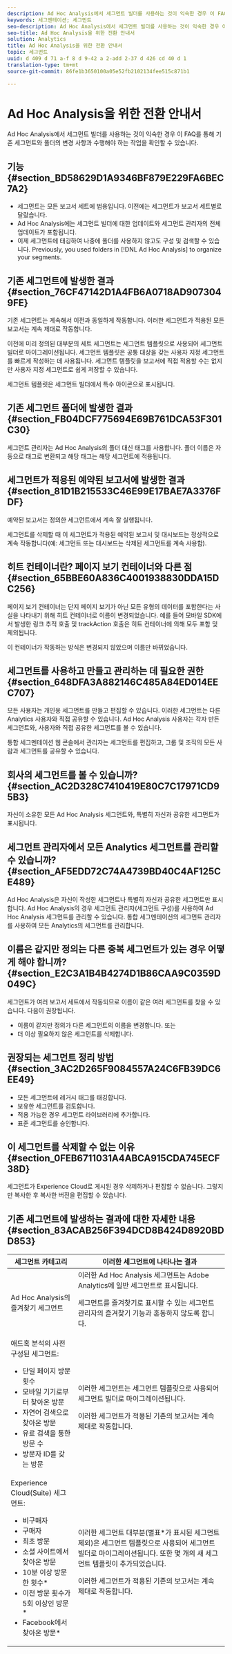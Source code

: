 ```yaml
---
description: Ad Hoc Analysis에서 세그먼트 빌더를 사용하는 것이 익숙한 경우 이 FAQ를 통해 기존 세그먼트와 폴더의 변경 사항과 수행해야 하는 작업을 확인할 수 있습니다.
keywords: 세그멘테이션; 세그먼트
seo-description: Ad Hoc Analysis에서 세그먼트 빌더를 사용하는 것이 익숙한 경우 이 FAQ를 통해 기존 세그먼트와 폴더의 변경 사항과 수행해야 하는 작업을 확인할 수 있습니다.
seo-title: Ad Hoc Analysis을 위한 전환 안내서
solution: Analytics
title: Ad Hoc Analysis을 위한 전환 안내서
topic: 세그먼트
uuid: d 409 d 71 a-f 8 d 9-42 a 2-add 2-37 d 426 cd 40 d 1
translation-type: tm+mt
source-git-commit: 86fe1b3650100a05e52fb2102134fee515c871b1

---
```



# Ad Hoc Analysis을 위한 전환 안내서

Ad Hoc Analysis에서 세그먼트 빌더를 사용하는 것이 익숙한 경우 이 FAQ를 통해 기존 세그먼트와 폴더의 변경 사항과 수행해야 하는 작업을 확인할 수 있습니다.

## 기능 {#section_BD58629D1A9346BF879E229FA6BEC7A2}

* 세그먼트는 모든 보고서 세트에 범용입니다. 이전에는 세그먼트가 보고서 세트별로 달랐습니다. 
* Ad Hoc Analysis에는 세그먼트 빌더에 대한 업데이트와 세그먼트 관리자의 전체 업데이트가 포함됩니다.
* 이제 세그먼트에 태깅하여 나중에 폴더를 사용하지 않고도 구성 및 검색할 수 있습니다. Previously, you used folders in [!DNL Ad Hoc Analysis] to organize your segments.

## 기존 세그먼트에 발생한 결과{#section_76CF47142D1A4FB6A0718AD9073049FE}

기존 세그먼트는 계속해서 이전과 동일하게 작동합니다. 이러한 세그먼트가 적용된 모든 보고서는 계속 제대로 작동합니다. 

이전에 미리 정의된 대부분의 세트 세그먼트는 세그먼트 템플릿으로 사용되어 세그먼트 빌더로 마이그레이션됩니다. 세그먼트 템플릿은 공통 대상을 갖는 사용자 지정 세그먼트를 빠르게 작성하는 데 사용됩니다. 세그먼트 템플릿을 보고서에 직접 적용할 수는 없지만 사용자 지정 세그먼트로 쉽게 저장할 수 있습니다.

세그먼트 템플릿은 세그먼트 빌더에서 특수 아이콘으로 표시됩니다.

## 기존 세그먼트 폴더에 발생한 결과 {#section_FB04DCF775694E69B761DCA53F301C30}

세그먼트 관리자는 Ad Hoc Analysis의 폴더 대신 태그를 사용합니다. 폴더 이름은 자동으로 태그로 변환되고 해당 태그는 해당 세그먼트에 적용됩니다.

## 세그먼트가 적용된 예약된 보고서에 발생한 결과 {#section_81D1B215533C46E99E17BAE7A3376FDF}

예약된 보고서는 정의한 세그먼트에서 계속 잘 실행됩니다.

세그먼트를 삭제할 때 이 세그먼트가 적용된 예약된 보고서 및 대시보드는 정상적으로 계속 작동합니다(예: 세그먼트 또는 대시보드는 삭제된 세그먼트를 계속 사용함).

## 히트 컨테이너란? 페이지 보기 컨테이너와 다른 점 {#section_65BBE60A836C4001938830DDA15DC256}

페이지 보기 컨테이너는 단지 페이지 보기가 아닌 모든 유형의 데이터를 포함한다는 사실을 나타내기 위해 히트 컨테이너로 이름이 변경되었습니다. 예를 들어 모바일 SDK에서 발생한 링크 추적 호출 및 trackAction 호출은 히트 컨테이너에 의해 모두 포함 및 제외됩니다.

이 컨테이너가 작동하는 방식은 변경되지 않았으며 이름만 바뀌었습니다.

## 세그먼트를 사용하고 만들고 관리하는 데 필요한 권한 {#section_648DFA3A882146C485A84ED014EEC707}

모든 사용자는 개인용 세그먼트를 만들고 편집할 수 있습니다. 이러한 세그먼트는 다른 Analytics 사용자와 직접 공유할 수 있습니다. Ad Hoc Analysis 사용자는 각자 만든 세그먼트와, 사용자와 직접 공유한 세그먼트를 볼 수 있습니다.

통합 세그멘테이션 웹 콘솔에서 관리자는 세그먼트를 편집하고, 그룹 및 조직의 모든 사람과 세그먼트를 공유할 수 있습니다.

## 회사의 세그먼트를 볼 수 있습니까? {#section_AC2D328C7410419E80C7C17971CD95B3}

자신이 소유한 모든 Ad Hoc Analysis 세그먼트와, 특별히 자신과 공유한 세그먼트가 표시됩니다.

## 세그먼트 관리자에서 모든 Analytics 세그먼트를 관리할 수 있습니까? {#section_AF5EDD72C74A4739BD40C4AF125CE489}

Ad Hoc Analysis은 자신이 작성한 세그먼트나 특별히 자신과 공유한 세그먼트만 표시합니다. Ad Hoc Analysis의 경우 세그먼트 관리자(세그먼트 구성)를 사용하여 Ad Hoc Analysis 세그먼트를 관리할 수 있습니다. 통합 세그멘테이션의 세그먼트 관리자를 사용하여 모든 Analytics의 세그먼트를 관리합니다.

## 이름은 같지만 정의는 다른 중복 세그먼트가 있는 경우 어떻게 해야 합니까? {#section_E2C3A1B4B4274D1B86CAA9C0359D049C}

세그먼트가 여러 보고서 세트에서 작동되므로 이름이 같은 여러 세그먼트를 찾을 수 있습니다. 다음이 권장됩니다.

* 이름이 같지만 정의가 다른 세그먼트의 이름을 변경합니다. 또는
* 더 이상 필요하지 않은 세그먼트를 삭제합니다.

## 권장되는 세그먼트 정리 방법 {#section_3AC2D265F9084557A24C6FB39DC6EE49}

* 모든 세그먼트에 레거시 태그를 태깅합니다.
* 보유한 세그먼트를 검토합니다.
* 적용 가능한 경우 세그먼트 라이브러리에 추가합니다.
* 표준 세그먼트를 승인합니다.

## 이 세그먼트를 삭제할 수 없는 이유 {#section_0FEB6711031A4ABCA915CDA745ECF38D}

세그먼트가 Experience Cloud로 게시된 경우 삭제하거나 편집할 수 없습니다. 그렇지만 복사한 후 복사한 버전을 편집할 수 있습니다.

## 기존 세그먼트에 발생하는 결과에 대한 자세한 내용 {#section_83ACAB256F394DCD8B424D8920BDD853}

<table id="table_0AE814A64D2A48ABB28402C4303F420E"> 
 <thead> 
  <tr> 
   <th colname="col1" class="entry"> 세그먼트 카테고리 </th> 
   <th colname="col2" class="entry"> 이러한 세그먼트에 나타나는 결과 </th> 
  </tr> 
 </thead>
 <tbody> 
  <tr> 
   <td colname="col1"> Ad Hoc Analysis의 즐겨찾기 세그먼트 </td> 
   <td colname="col2">이러한 Ad Hoc Analysis 세그먼트는 Adobe Analytics에 일반 세그먼트로 표시됩니다. <p>세그먼트를 즐겨찾기로 표시할 수 있는 세그먼트 관리자의 즐겨찾기 기능과 혼동하지 않도록 합니다. </p> </td> 
  </tr> 
  <tr> 
   <td colname="col1">애드혹 분석의 사전 구성된 세그먼트: 
    <ul id="ul_BBF3C3F4D41A40AF98DA9DA6D299AD03"> 
     <li id="li_B65A004BDF8743FDABCD3332AEB8A010">단일 페이지 방문 횟수 </li> 
     <li id="li_908CF5F964154C9D9EBBAC2A900DCB49">모바일 기기로부터 찾아온 방문 </li> 
     <li id="li_4A715F49AA374463B501D731261A3A4C">자연어 검색으로 찾아온 방문 </li> 
     <li id="li_67CE51237EC34FD4B33942BA14584EBF">유료 검색을 통한 방문 수 </li> 
     <li id="li_C3820743178A4E9F9E5E5B5C47401DF2">방문자 ID를 갖는 방문 </li> 
    </ul> </td> 
   <td colname="col2"> <p>이러한 세그먼트는 세그먼트 템플릿으로 사용되어 세그먼트 빌더로 마이그레이션됩니다. </p> <p>이러한 세그먼트가 적용된 기존의 보고서는 계속 제대로 작동합니다. </p> </td> 
  </tr> 
  <tr> 
   <td colname="col1">Experience Cloud(Suite) 세그먼트: 
    <ul id="ul_6968AFF6DEDA4BC8A7885B07CC1F57DF"> 
     <li id="li_073D9496F0C64AEB855855D01E65C1BA">비구매자 </li> 
     <li id="li_8958FD4272A14E16A9AA08216E8BC573">구매자 </li> 
     <li id="li_1436D7C9651D4AC38E10662DEDDD2B95">최초 방문 </li> 
     <li id="li_69F42B4F6107407792B0014804A8AF7B">소셜 사이트에서 찾아온 방문 </li> 
     <li id="li_29CA111186BE475C943E9F8450BDE8C8">10분 이상 방문한 횟수* </li> 
     <li id="li_1FEF207959DC4D2E9FC925DD43177AA0">이전 방문 횟수가 5회 이상인 방문* </li> 
     <li id="li_219AB1D4FD7E469C9076A23D2CCC7C2C">Facebook에서 찾아온 방문* </li> 
    </ul> </td> 
   <td colname="col2"> <p> 이러한 세그먼트 대부분(별표*가 표시된 세그먼트 제외)은 세그먼트 템플릿으로 사용되어 세그먼트 빌더로 마이그레이션됩니다. 또한 몇 개의 새 세그먼트 템플릿이 추가되었습니다. </p> <p>이러한 세그먼트가 적용된 기존의 보고서는 계속 제대로 작동합니다. </p> </td> 
  </tr> 
 </tbody> 
</table>

